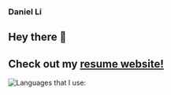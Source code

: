 ### Daniel Li

## Hey there 👋

## Check out my [resume website!](https://blog.debugdaniel.com)

![Languages that I use: ](https://github-readme-stats.vercel.app/api/top-langs/?username=BananaApache&layout=compact&theme=algolia)
